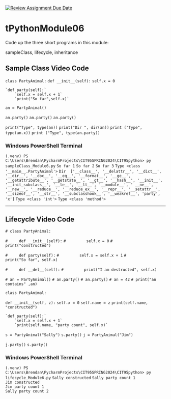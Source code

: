 [![Review Assignment Due Date](https://classroom.github.com/assets/deadline-readme-button-24ddc0f5d75046c5622901739e7c5dd533143b0c8e959d652212380cedb1ea36.svg)](https://classroom.github.com/a/OLjHVbQB)
# tPythonModule06

Code up the three short programs in this module:

sampleClass, lifecycle, inheritance

## Sample Class Video Code

`class PartyAnimal:`
    `def __init__(self):`
        `self.x = 0`

    `def party(self):`
        `self.x = self.x + 1`
        `print("So far",self.x)`

`an = PartyAnimal()`

`an.party()`
`an.party()`
`an.party()`

`print("Type", type(an))`
`print("Dir ", dir(an))`
`print ("Type", type(an.x))`
`print ("Type", type(an.party))`

### Windows PowerShell Terminal

`(.venv) PS C:\Users\Brendan\PycharmProjects\CIT95SPRING2024\CIT95python> py sampleClass_Module6.py`
`So far 1`
`So far 2`
`So far 3`
`Type <class '__main__.PartyAnimal'>`
`Dir  ['__class__', '__delattr__', '__dict__', '__dir__', '__doc__', '__eq__', '__format__', '__ge__', '__getattribute__', '__getstate__', '__gt__', '__hash__', '__init__', '__init_subclass__', '__le__', '__lt__', '__module__', '
__ne__', '__new__', '__reduce__', '__reduce_ex__', '__repr__', '__setattr__', '__sizeof__', '__str__', '__subclasshook__', '__weakref__', 'party', 'x']`
`Type <class 'int'>`
`Type <class 'method'>`

---

## Lifecycle Video Code

`# class PartyAnimal:`

`#     def __init__(self):`
`#         self.x = 0`
`#         print("constructed")`

`#     def party(self):`
`#         self.x = self.x + 1`
`#         print("So far", self.x)`

`#     def __del__(self):`
`#         print("I am destructed", self.x)`


`# an = PartyAnimal()`
`# an.party()`
`# an.party()`
`# an = 42`
`# print("an contains" ,an)`

`class PartyAnimal:`

   `def __init__(self, z):`
        `self.x = 0`
        `self.name = z`
        `print(self.name, "constructed")`

    `def party(self):`
        `self.x = self.x + 1`
        `print(self.name, "party count", self.x)`

`s = PartyAnimal("Sally")`
`s.party()`
`j = PartyAnimal("Jim")`

`j.party()`
`s.party()`

### Windows PowerShell Terminal

`(.venv) PS C:\Users\Brendan\PycharmProjects\CIT95SPRING2024\CIT95python> py lifecycle_Module6.py`
`Sally constructed`
`Sally party count 1`                                                
`Jim constructed`                                                         
`Jim party count 1`                                                        
`Sally party count 2`          
